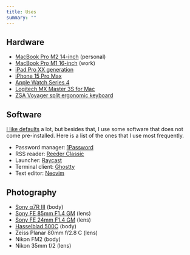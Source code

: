 ```yaml
---
title: Uses
summary: ""
---
```


## Hardware

- [MacBook Pro M2 14-inch](https://www.apple.com/uk/macbook-pro/) (personal)
- [MacBook Pro M1 16-inch](https://www.apple.com/uk/macbook-pro/) (work)
- [iPad Pro XX generation](https://www.apple.com/uk/ipad-pro/)
- [iPhone 15 Pro Max](https://www.apple.com/uk/iphone-16-pro/)
- [Apple Watch Series 4](https://www.apple.com/uk/apple-watch-series-10/)
- [Logitech MX Master 3S for Mac](https://www.logitech.com/en-gb/shop/p/mx-master-3s-mac-bluetooth-mouse.910-006571)
- [ZSA Voyager split ergonomic keyboard](https://www.zsa.io/voyager)

## Software

[I like defaults](/my-defaults-2023/) a lot, but besides that, I use some software that does not come pre-installed. Here is a list of the ones that I use most frequently.

- Password manager: [1Password](https://1password.com/)
- RSS reader: [Reeder Classic](https://reederapp.com/classic/)
- Launcher: [Raycast](https://www.raycast.com/)
- Terminal client: [Ghostty](https://ghostty.org/)
- Text editor: [Neovim](https://neovim.io/)

## Photography

- [Sony α7R III](https://www.sony.co.uk/electronics/interchangeable-lens-cameras/ilce-7rm3) (body)
- [Sony FE 85mm F1.4 GM](https://www.sony.co.uk/store/product/sel85f14gm.syx/FE-85mm-F1-4-GM) (lens)
- [Sony FE 24mm F1.4 GM](https://www.sony.co.uk/store/product/sel24f14gm.syx/FE-24mm-F1-4-GM) (lens)
- [Hasselblad 500C](https://www.hasselblad.com/about/history/500-series/) (body)
- Zeiss Planar 80mm f/2.8 C (lens)
- Nikon FM2 (body)
- Nikon 35mm f/2 (lens)
